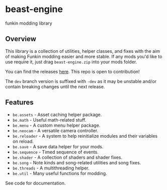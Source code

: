 # beast-engine

funkin modding library

## Overview

This library is a collection of utilities, helper classes, and fixes with the aim of making Funkin modding easier and more stable.
If any mods you'd like to use require it, just drag `beast-engine.zip` into your mods folder.

You can find the releases [here](https://github.com/rizz-residence/beast-engine/releases).
This repo is open to contribution!

The `dev` branch version is suffixed with `-dev` as it may be unstable and/or contain breaking changes until the next release.

## Features

- `be.assets` - Asset caching helper package.
- `be.math` - Useful math-related stuff.
- `be.menu` - A custom menu helper package.
- `be.neocam` - A versatile camera controller.
- `be.reloader` - A system to help reinitialize modules and their variables on reload.
- `be.save` - A save data helper for your mods.
- `be.sequence` - Timed sequence of events.
- `be.shader` - A collection of shaders and shader fixes.
- `be.song` - Note kinds and song-related utilities and song fixes.
- `be.threads` - A multithreading helper.
- `be.util` - Many useful functions for modding.

See code for documentation.
